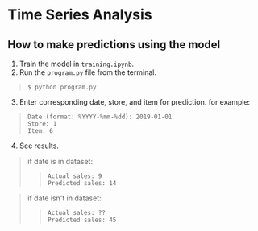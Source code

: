 # Time Series Analysis

## How to make predictions using the model
1. Train the model in `training.ipynb`.
2. Run the `program.py` file from the terminal.
> `$ python program.py`
3. Enter corresponding date, store, and item for prediction. for example:
> `Date (format: %YYYY-%mm-%dd): 2019-01-01`<br>
> `Store: 1`<br>
> `Item: 6`
4. See results.
> if date is in dataset:
>> `Actual sales: 9`<br> `Predicted sales: 14`


> if date isn't in dataset:
>> `Actual sales: ??`<br>`Predicted sales: 45`